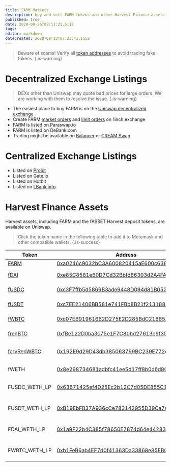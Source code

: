 ```yaml
---
title: FARM Markets
description: buy and sell FARM tokens and other Harvest Finance assets
published: true
date: 2020-09-26T08:11:21.511Z
tags: 
editor: markdown
dateCreated: 2020-08-13T07:23:41.115Z
---
```


> Beware of scams! Verify all [token addresses](https://github.com/harvest-finance/harvest) to avoid trading fake tokens.
{.is-warning}


# Decentralized Exchange Listings

> DEXs other than Uniswap may quote bad prices for large orders. We are working with them to resolve the issue.
{.is-warning}


- The easiest place to buy FARM is on the [Uniswap decentralized exchange][uni-buy-farm]
- Create FARM [market orders](https://1inch.exchange/#/ETH/FARM) and [limit orders](https://1inch.exchange/#/limit-order/USDC/FARM) on 1inch.exchange
- FARM is listed on Paraswap.io
- FARM is listed on DeBank.com
- Trading might be available on [Balancer](https://balancer.exchange/) or [CREAM Swap](https://app.cream.finance/swap)


# Centralized Exchange Listings

- Listed on [Probit](https://support.probit.com/hc/en-us/articles/900002847263)
- Listed on Gate.io
- Listed on Hotbit
- Listed on [LBank.info](https://twitter.com/LBank_Exchange/status/1303291365896331265)


# Harvest Finance Assets

Harvest assets, including FARM and the fASSET Harvest deposit tokens, are available on Uniswap.

> Click the token name in the following table to add it to Metamask and other compatible wallets.
{.is-success}


| Token   | Address | Uniswap |
|---------|---------|---------|
| [FARM][add-farm]    | [0xa0246c9032bC3A600820415aE600c6388619A14D][es-farm] | [buy][uni-buy-farm], [info][uni-info-farm]
| [fDAI][add-fdai]    | [0xe85C8581e60D7Cd32Bbfd86303d2A4FA6a951Dac][es-fdai] | [deposit DAI][hf], [buy][uni-buy-fdai], [info][uni-info-fdai]
| [fUSDC][add-fusdc]   | [0xc3F7ffb5d5869B3ade9448D094d81B0521e8326f][es-fusdc] | [deposit USDC][hf], [buy][uni-buy-fusdc], [info][uni-info-fusdc]
| [fUSDT][add-fusdt]   | [0xc7EE21406BB581e741FBb8B21f213188433D9f2F][es-fusdt] | [deposit USDT][hf], [buy][uni-buy-fusdt], [info][uni-info-fusdt]
| [fWBTC][add-fwbtc]   | [0xc07EB91961662D275E2D285BdC21885A4Db136B0][es-fwbtc] | [deposit WBTC][hf], [buy][uni-buy-fwbtc], [info][uni-info-fwbtc]
| [frenBTC][add-frenbtc] | [0xfBe122D0ba3c75e1F7C80bd27613c9f35B81FEeC][es-frenbtc] | [deposit renBTC][hf], [buy][uni-buy-frenbtc], [info][uni-info-frenbtc]
| [fcrvRenWBTC][add-fcrvrenwbtc] | [0x192E9d29D43db385063799BC239E772c3b6888F3][es-fcrvrenwbtc] | [deposit crvRenWBTC][hf], [buy][uni-buy-fcrvrenwbtc], [info][uni-info-fcrvrenwbtc]
|fWETH|[0x8e298734681adbfc41ee5d17ff8b0d6d803e7098][es-fweth]|[deposit WETH][hf], [buy][uni-buy-fweth], [info][uni-info-fweth]|
|FUSDC_WETH_LP|[0x63671425ef4D25Ec2b12C7d05DE855C143f16e3B][es-fusdc_weth_lp]|[deposit USDC_WETH_LP][hf], [buy LP][uni-buy-fusdc_weth_lp], [info][uni-info-fusdc_weth_lp]|
|FUSDT_WETH_LP|[0xB19EbFB37A936cCe783142955D39Ca70Aa29D43c][es-fusdt_weth_lp]|[deposit USDT_WETH_LP][hf], [buy LP][uni-buy-fusdt_weth_lp], [info][uni-info-fusdt_weth_lp]|
|FDAI_WETH_LP|[0x1a9F22b4C385f78650E7874d64e442839Dc32327][es-fdai_weth_lp]|[deposit DAI_WETH_LP][hf], [buy LP][uni-buy-fdai_weth_lp], [info][uni-info-fdai_weth_lp]|
|FWBTC_WETH_LP|[0xb1FeB6ab4EF7d0f41363Da33868e85EB0f3A57EE][es-fwbtc_weth_lp]|[deposit WBTC_WETH_LP][hf], [buy LP][uni-buy-fwbtc_weth_lp], [info][uni-info-fwbtc_weth_lp]|



[hf]: https://harvest.finance

[add-farm]: https://harvestfi.github.io/add-farm
[add-fdai]: https://harvestfi.github.io/add-fdai
[add-fusdc]: https://harvestfi.github.io/add-fusdc
[add-fusdt]: https://harvestfi.github.io/add-fusdt
[add-fwbtc]: https://harvestfi.github.io/add-fwbtc
[add-frenbtc]: https://harvestfi.github.io/add-frenbtc
[add-fcrvrenwbtc]: https://harvestfi.github.io/add-fcrvrenwbtc

[es-farm]: https://etherscan.io/token/0xa0246c9032bc3a600820415ae600c6388619a14d
[es-fdai]: https://etherscan.io/token/0xe85c8581e60d7cd32bbfd86303d2a4fa6a951dac
[es-fusdc]: https://etherscan.io/token/0xc3f7ffb5d5869b3ade9448d094d81b0521e8326f
[es-fusdt]: https://etherscan.io/token/0xc7ee21406bb581e741fbb8b21f213188433d9f2f
[es-fwbtc]: https://etherscan.io/token/0xc07eb91961662d275e2d285bdc21885a4db136b0
[es-frenbtc]: https://etherscan.io/token/0xfbe122d0ba3c75e1f7c80bd27613c9f35b81feec
[es-fcrvrenwbtc]: https://etherscan.io/token/0x192E9d29D43db385063799BC239E772c3b6888F3
[es-fweth]: https://etherscan.io/token/0x8e298734681adbfc41ee5d17ff8b0d6d803e7098
[es-fusdc_weth_lp]: https://etherscan.io/token/0x63671425ef4D25Ec2b12C7d05DE855C143f16e3B
[es-fusdt_weth_lp]: https://etherscan.io/token/0xB19EbFB37A936cCe783142955D39Ca70Aa29D43c
[es-fdai_weth_lp]: https://etherscan.io/token/0x1a9F22b4C385f78650E7874d64e442839Dc32327
[es-fwbtc_weth_lp]: https://etherscan.io/token/0xb1FeB6ab4EF7d0f41363Da33868e85EB0f3A57EE

[uni-buy-farm]: https://uniswap.exchange/swap?outputCurrency=0xa0246c9032bc3a600820415ae600c6388619a14d
[uni-buy-fdai]: https://uniswap.exchange/swap?outputCurrency=0xe85c8581e60d7cd32bbfd86303d2a4fa6a951dac
[uni-buy-fusdc]: https://uniswap.exchange/swap?outputCurrency=0xc3f7ffb5d5869b3ade9448d094d81b0521e8326f
[uni-buy-fusdt]: https://uniswap.exchange/swap?outputCurrency=0xc7ee21406bb581e741fbb8b21f213188433d9f2f
[uni-buy-fwbtc]: https://uniswap.exchange/swap?outputCurrency=0xc07eb91961662d275e2d285bdc21885a4db136b0
[uni-buy-frenbtc]: https://uniswap.exchange/swap?outputCurrency=0xfbe122d0ba3c75e1f7c80bd27613c9f35b81feec
[uni-buy-fcrvrenwbtc]: https://uniswap.exchange/swap?outputCurrency=0x192E9d29D43db385063799BC239E772c3b6888F3
[uni-buy-fweth]: https://app.uniswap.org/#/swap?outputCurrency=0x8e298734681adbfc41ee5d17ff8b0d6d803e7098
[uni-buy-fusdc_weth_lp]: https://uniswap.exchange/add/0xa0b86991c6218b36c1d19d4a2e9eb0ce3606eb48/0xC02aaA39b223FE8D0A0e5C4F27eAD9083C756Cc2
[uni-buy-fusdt_weth_lp]: https://app.uniswap.org/#/add/0xdac17f958d2ee523a2206206994597c13d831ec7/0xC02aaA39b223FE8D0A0e5C4F27eAD9083C756Cc2
[uni-buy-fdai_weth_lp]: https://app.uniswap.org/#/add/0x6b175474e89094c44da98b954eedeac495271d0f/0xC02aaA39b223FE8D0A0e5C4F27eAD9083C756Cc2
[uni-buy-fwbtc_weth_lp]: https://app.uniswap.org/#/add/0x2260fac5e5542a773aa44fbcfedf7c193bc2c599/0xC02aaA39b223FE8D0A0e5C4F27eAD9083C756Cc2

[uni-info-farm]: https://uniswap.info/token/0xa0246c9032bc3a600820415ae600c6388619a14d
[uni-info-fdai]: https://uniswap.info/token/0xe85c8581e60d7cd32bbfd86303d2a4fa6a951dac
[uni-info-fusdc]: https://uniswap.info/token/0xc3f7ffb5d5869b3ade9448d094d81b0521e8326f
[uni-info-fusdt]: https://uniswap.info/token/0xc7ee21406bb581e741fbb8b21f213188433d9f2f
[uni-info-fwbtc]: https://uniswap.info/token/0xc07eb91961662d275e2d285bdc21885a4db136b0
[uni-info-frenbtc]: https://uniswap.info/token/0xfbe122d0ba3c75e1f7c80bd27613c9f35b81feec
[uni-info-fcrvrenwbtc]: https://uniswap.info/token/0x192E9d29D43db385063799BC239E772c3b6888F3
[uni-info-fweth]: https://uniswap.info/token/0x8e298734681adbfc41ee5d17ff8b0d6d803e7098
[uni-info-fusdc_weth_lp]: https://uniswap.info/token/0x63671425ef4D25Ec2b12C7d05DE855C143f16e3B
[uni-info-fusdt_weth_lp]: https://uniswap.info/token/0xB19EbFB37A936cCe783142955D39Ca70Aa29D43c
[uni-info-fdai_weth_lp]: https://uniswap.info/token/0x1a9F22b4C385f78650E7874d64e442839Dc32327
[uni-info-fwbtc_weth_lp]: https://uniswap.info/token/0xb1FeB6ab4EF7d0f41363Da33868e85EB0f3A57EE




[es-pool-farm]: https://etherscan.io/address/0xae024F29C26D6f71Ec71658B1980189956B0546D
[es-pool-fdai]: https://etherscan.io/address/0xF9E5f9024c2f3f2908A1d0e7272861a767C9484b
[es-pool-fusdc]: https://etherscan.io/address/0xE1f9A3EE001a2EcC906E8de637DBf20BB2d44633
[es-pool-fusdt]: https://etherscan.io/address/0x5bd997039FFF16F653EF15D1428F2C791519f58d







